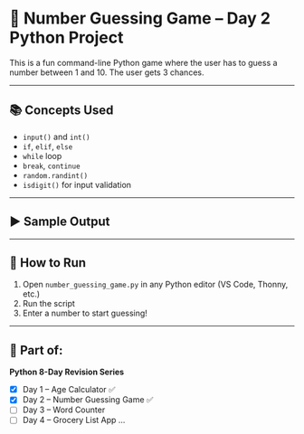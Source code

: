 # 🎯 Number Guessing Game – Day 2 Python Project

This is a fun command-line Python game where the user has to guess a number between 1 and 10. The user gets 3 chances.

---

## 📚 Concepts Used

- `input()` and `int()`
- `if`, `elif`, `else`
- `while` loop
- `break`, `continue`
- `random.randint()`
- `isdigit()` for input validation

---

## ▶️ Sample Output
---

## 🏃 How to Run

1. Open `number_guessing_game.py` in any Python editor (VS Code, Thonny, etc.)
2. Run the script
3. Enter a number to start guessing!

---

## 📁 Part of:
**Python 8-Day Revision Series**
- [x] Day 1 – Age Calculator ✅
- [x] Day 2 – Number Guessing Game ✅
- [ ] Day 3 – Word Counter
- [ ] Day 4 – Grocery List App
...
